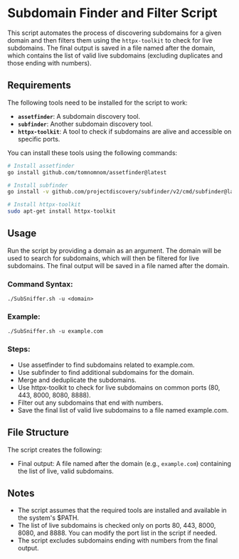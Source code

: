 # Subdomain Finder and Filter Script

This script automates the process of discovering subdomains for a given domain and then filters them using the `httpx-toolkit` to check for live subdomains. The final output is saved in a file named after the domain, which contains the list of valid live subdomains (excluding duplicates and those ending with numbers).

## Requirements

The following tools need to be installed for the script to work:

- **`assetfinder`**: A subdomain discovery tool.
- **`subfinder`**: Another subdomain discovery tool.
- **`httpx-toolkit`**: A tool to check if subdomains are alive and accessible on specific ports.

You can install these tools using the following commands:

```bash
# Install assetfinder
go install github.com/tomnomnom/assetfinder@latest

# Install subfinder
go install -v github.com/projectdiscovery/subfinder/v2/cmd/subfinder@latest

# Install httpx-toolkit
sudo apt-get install httpx-toolkit
```
## Usage
Run the script by providing a domain as an argument. The domain will be used to search for subdomains, which will then be filtered for live subdomains. The final output will be saved in a file named after the domain.
### Command Syntax:
```
./SubSniffer.sh -u <domain>
```
### Example:
```
./SubSniffer.sh -u example.com
```

### Steps:

- Use assetfinder to find subdomains related to example.com.
- Use subfinder to find additional subdomains for the domain.
- Merge and deduplicate the subdomains.
- Use httpx-toolkit to check for live subdomains on common ports (80, 443, 8000, 8080, 8888).
- Filter out any subdomains that end with numbers.
- Save the final list of valid live subdomains to a file named example.com.

## File Structure
The script creates the following:

- Final output: A file named after the domain (e.g., ```example.com```) containing the list of live, valid subdomains.
## Notes
- The script assumes that the required tools are installed and available in the system's $PATH.
- The list of live subdomains is checked only on ports 80, 443, 8000, 8080, and 8888. You can modify the port list in the script if needed.
- The script excludes subdomains ending with numbers from the final output.
  
